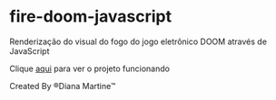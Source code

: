 # fire-doom-javascript
 Renderização do visual do fogo do jogo eletrônico DOOM através de JavaScript

Clique [aqui](https://dianamartine.github.io/fire-doom-javascript/.) para ver o projeto funcionando
 
Created By &reg;Diana Martine&trade;

